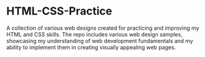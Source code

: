 # HTML-CSS-Practice
A collection of various web designs created for practicing and improving my HTML and CSS skills. The repo includes various web design samples, showcasing my understanding of web development fundamentals and my ability to implement them in creating visually appealing web pages.
